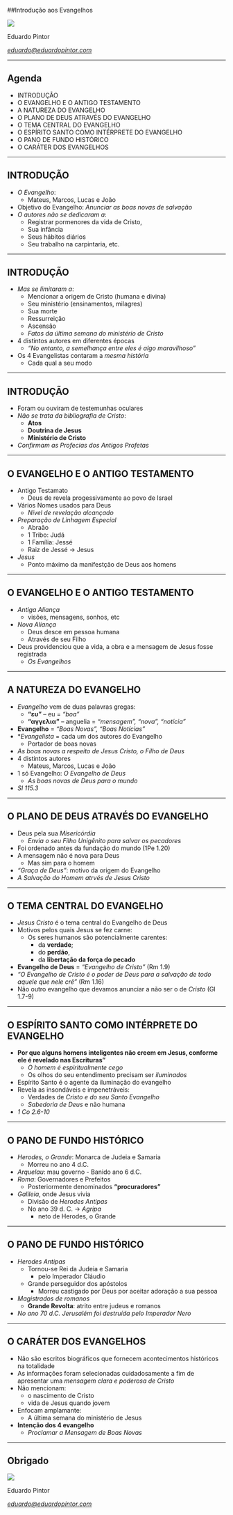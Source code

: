 <!--

WARNING!! DON'T EDIT THE FILE README.md on the root of the project, that one is a GENERATED FILE!

You should just edit the source file at src/README.md - the one which stars with ## Introdução aos Evangelhos

-->

##Introdu&ccedil;&atilde;o aos Evangelhos

<img src="img/the-four-gospels.jpg" class="logo" />

Eduardo Pintor

*eduardo@eduardopintor.com*

---

## Agenda

  - INTRODU&Ccedil;&Atilde;O
  - O EVANGELHO E O ANTIGO TESTAMENTO
  - A NATUREZA DO EVANGELHO
  - O PLANO DE DEUS ATRAV&Eacute;S DO EVANGELHO
  - O TEMA CENTRAL DO EVANGELHO
  - O ESP&Iacute;RITO SANTO COMO INT&Eacute;RPRETE DO EVANGELHO
  - O PANO DE FUNDO HIST&Oacute;RICO
  - O CAR&Aacute;TER DOS EVANGELHOS

---

## INTRODU&Ccedil;&Atilde;O
- *O Evangelho*:
  - Mateus, Marcos, Lucas e Jo&atilde;o
- Objetivo do Evangelho: *Anunciar as boas novas de salva&ccedil;&atilde;o*
- *O autores n&atilde;o se dedicaram a*:
  - Registrar pormenores da vida de Cristo, 
  - Sua inf&acirc;ncia
  - Seus h&aacute;bitos di&aacute;rios
  - Seu trabalho na carpintaria, etc.

----

## INTRODU&Ccedil;&Atilde;O

- *Mas se limitaram a*:
  - Mencionar a origem de Cristo (humana e divina)
  - Seu minist&eacute;rio (ensinamentos, milagres)
  - Sua morte
  - Ressurrei&ccedil;&atilde;o
  - Ascens&atilde;o
  - *Fatos da &uacute;ltima semana do minist&eacute;rio de Cristo*
- 4 distintos autores em diferentes &eacute;pocas
  - *&ldquo;No entanto, a semelhan&ccedil;a entre eles &eacute; algo maravilhoso&rdquo;*
- Os 4 Evangelistas contaram a *mesma hist&oacute;ria*
  - Cada qual a seu modo

----

## INTRODU&Ccedil;&Atilde;O

- Foram ou ouviram de testemunhas oculares
- *N&atilde;o se trata da bibliografia de Cristo*:
  - **Atos**
  - **Doutrina de Jesus**
  - **Minist&eacute;rio de Cristo**
- *Confirmam as Profecias dos Antigos Profetas*

---

## O EVANGELHO E O ANTIGO TESTAMENTO

- Antigo Testamato
  - Deus de revela progessivamente ao povo de Israel
- V&aacute;rios Nomes usados para Deus
  - *N&iacute;vel de revela&ccedil;&atilde;o alcan&ccedil;ado*
- *Prepara&ccedil;&atilde;o de Linhagem Especial*
  - Abra&atilde;o
  - 1 Tribo: Jud&aacute;
  - 1 Fam&iacute;lia: Jess&eacute;
  - Raiz de Jess&eacute; -&gt; Jesus
- *Jesus*
  - Ponto m&aacute;ximo da manifest&ccedil;&atilde;o de Deus aos homens

----

## O EVANGELHO E O ANTIGO TESTAMENTO

- *Antiga Alian&ccedil;a*
  - vis&otilde;es, mensagens, sonhos, etc
- *Nova Alian&ccedil;a*
  - Deus desce em pessoa humana
  - Atrav&eacute;s de seu Filho
- Deus providenciou que a vida, a obra e a mensagem de Jesus fosse registrada
  - *Os Evangelhos*

---

## A NATUREZA DO EVANGELHO

- *Evangelho* vem de duas palavras gregas:
  - **&ldquo;&epsilon;&upsilon;&rdquo;** &ndash; eu = *&ldquo;boa&rdquo;*
  - **&ldquo;&alpha;&gamma;&gamma;&epsilon;&lambda;&iota;&alpha;&rdquo;**  &ndash; anguelia = *&ldquo;mensagem&rdquo;, &ldquo;nova&rdquo;, &ldquo;not&iacute;cia&rdquo;*
- **Evangelho** = *&ldquo;Boas Novas&rdquo;, &ldquo;Boas Not&iacute;cias&rdquo;*
- **Evangelista* = cada um dos autores do Evangelho
  - Portador de boas novas
- *As boas novas a respeito de Jesus Cristo, o Filho de Deus*
- 4 distintos autores
  - Mateus, Marcos, Lucas e Jo&atilde;o
- 1 s&oacute; Evangelho: *O Evangelho de Deus*
  - *As boas novas de Deus para o mundo*
- *Sl 115.3*

---

## O PLANO DE DEUS ATRAV&Eacute;S DO EVANGELHO

- Deus pela sua *Miseric&oacute;rdia*
  - *Envia o seu Filho Unig&ecirc;nito para salvar os pecadores*
- Foi ordenado antes da funda&ccedil;&atilde;o do mundo (1Pe 1.20)
- A mensagem n&atilde;o &eacute; nova para Deus
  - Mas sim para o homem
- *&ldquo;Gra&ccedil;a de Deus&rdquo;*: motivo da origem do Evangelho
- *A Salva&ccedil;&atilde;o do Homem atrv&eacute;s de Jesus Cristo*

---

## O TEMA CENTRAL DO EVANGELHO

- *Jesus Cristo* &eacute; o tema central do Evangelho de Deus
- Motivos pelos quais Jesus se fez carne:
  - Os seres humanos s&atilde;o potencialmente carentes:
    - da **verdade**;
    - do **perd&atilde;o**,
    - da **liberta&ccedil;&atilde;o da for&ccedil;a do pecado**
- **Evangelho de Deus** = *&ldquo;Evangelho de Cristo&rdquo;* (Rm 1.9)
- *&ldquo;O Evangelho de Cristo &eacute; o poder de Deus para a salva&ccedil;&atilde;o de todo aquele que nele cr&ecirc;&rdquo;* (Rm 1.16)
- N&atilde;o outro evangelho que devamos anunciar a n&atilde;o ser o de *Cristo* (Gl 1.7-9)

---

## O ESP&Iacute;RITO SANTO COMO INT&Eacute;RPRETE DO EVANGELHO

- **Por que alguns homens inteligentes n&atilde;o creem em Jesus, conforme ele &eacute; revelado nas Escrituras&rdquo;**
  - *O homem &eacute; espiritualmente cego*
  - Os olhos do seu entendimento precisam ser *iluminados*
- Esp&iacute;rito Santo &eacute; o agente da ilumina&ccedil;&atilde;o do evangelho
- Revela as insond&aacute;veis e impenetr&aacute;veis:
  - Verdades de *Cristo e do seu Santo Evangelho*
  - *Sabedoria de Deus* e n&atilde;o humana
- *1 Co 2.6-10*

---

## O PANO DE FUNDO HIST&Oacute;RICO

- *Herodes, o Grande*: Monarca de Judeia e Samaria
  - Morreu no ano 4 d.C.
- *Arquelau*: mau governo - Banido ano 6 d.C.
- *Roma*: Governadores e Prefeitos
  - Posteriormente denominados **&ldquo;procuradores&rdquo;**
- *Galileia*, onde Jesus vivia
  - Divis&atilde;o de *Herodes Antipas*
  - No ano 39 d. C. -&gt; *Agripa*
    - neto de Herodes, o Grande

----

## O PANO DE FUNDO HIST&Oacute;RICO
- *Herodes Antipas*
  - Tornou-se Rei da Judeia e Samaria
    - pelo Imperador Cl&aacute;udio
  - Grande perseguidor dos ap&oacute;stolos
    - Morreu castigado por Deus por aceitar adora&ccedil;&atilde;o a sua pessoa
- *Magistrados de romanos*
  - **Grande Revolta**: atrito entre judeus e romanos
- *No ano 70 d.C. Jerusal&eacute;m foi destru&iacute;da pelo Imperador Nero*

---

## O CAR&Aacute;TER DOS EVANGELHOS

- N&atilde;o s&atilde;o escritos biogr&aacute;ficos que fornecem acontecimentos hist&oacute;ricos na totalidade
- As informa&ccedil;&otilde;es foram selecionadas cuidadosamente a fim de apresentar uma *mensagem clara e poderosa de Cristo*
- N&atilde;o mencionam:
  - o nascimento de Cristo
  - vida de Jesus quando jovem
- Enfocam amplamante:
  - A &uacute;ltima semana do minist&eacute;rio de Jesus
- **Inten&ccedil;&atilde;o dos 4 evangelho** 
  - *Proclamar a Mensagem de Boas Novas*

---

## Obrigado

<img src="img/the-four-gospels.jpg" class="logo" />

Eduardo Pintor

*eduardo@eduardopintor.com*
